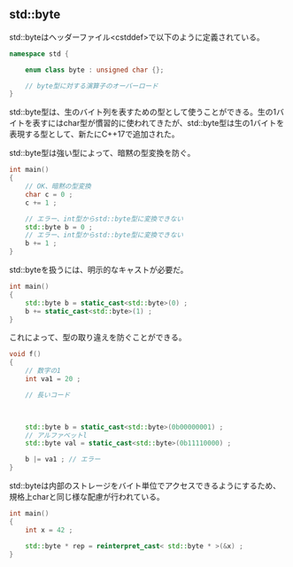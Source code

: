 ## std::byte

std::byteはヘッダーファイル\<cstddef\>で以下のように定義されている。

~~~c++
namespace std {

    enum class byte : unsigned char {};

    // byte型に対する演算子のオーバーロード
}
~~~

std::byte型は、生のバイト列を表すための型として使うことができる。生の1バイトを表すにはchar型が慣習的に使われてきたが、std::byte型は生の1バイトを表現する型として、新たにC++17で追加された。

std::byte型は強い型によって、暗黙の型変換を防ぐ。

~~~cpp
int main()
{
    // OK、暗黙の型変換
    char c = 0 ;
    c += 1 ;

    // エラー、int型からstd::byte型に変換できない
    std::byte b = 0 ;
    // エラー、int型からstd::byte型に変換できない
    b += 1 ;
}
~~~

std::byteを扱うには、明示的なキャストが必要だ。

~~~cpp
int main()
{
    std::byte b = static_cast<std::byte>(0) ;
    b += static_cast<std::byte>(1) ;
}
~~~

これによって、型の取り違えを防ぐことができる。

~~~cpp
void f()
{
    // 数字の1
    int va1 = 20 ;

    // 長いコード


    
    std::byte b = static_cast<std::byte>(0b00000001) ;
    // アルファベットl
    std::byte val = static_cast<std::byte>(0b11110000) ;

    b |= va1 ; // エラー
}
~~~

std::byteは内部のストレージをバイト単位でアクセスできるようにするため、規格上charと同じ様な配慮が行われている。

~~~cpp
int main()
{
    int x = 42 ;

    std::byte * rep = reinterpret_cast< std::byte * >(&x) ;
}
~~~
